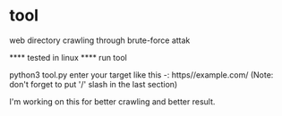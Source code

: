 # tool
web directory crawling through brute-force attak

**** tested in linux ****
run tool

python3 tool.py
enter your target like this -: https//example.com/
(Note: don't forget to put '/' slash in the last section)


I'm working on this for better crawling and better result.
